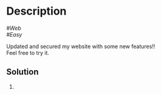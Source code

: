 # Description

_#Web_<br>
_#Easy_<br>

Updated and secured my website with some new features!!<br>
Feel free to try it.

## Solution

1. 
